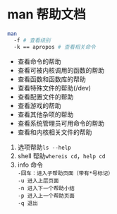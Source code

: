# man 帮助文档

```bash
man
  -f # 查看级别
  -k == apropos # 查看相关命令
```

* 查看命令的帮助  
* 查看可被内核调用的函数的帮助  
* 查看函数和函数库的帮助  
* 查看特殊文件的帮助(/dev)  
* 查看配置文件的帮助  
* 查看游戏的帮助  
* 查看其他杂项的帮助  
* 查看系统管理员可用命令的帮助  
* 查看和内核相关文件的帮助  

1. 选项帮助`ls --help`
2. shell 帮助`whereis cd`，`help cd`
3. info 命令  
`-回车：进入子帮助页面（带有*号标记）`  
`-u 进入上层页面`  
`-n 进入下一个帮助小结`  
`-p 进入上一个帮助页面`  
`-q 退出`